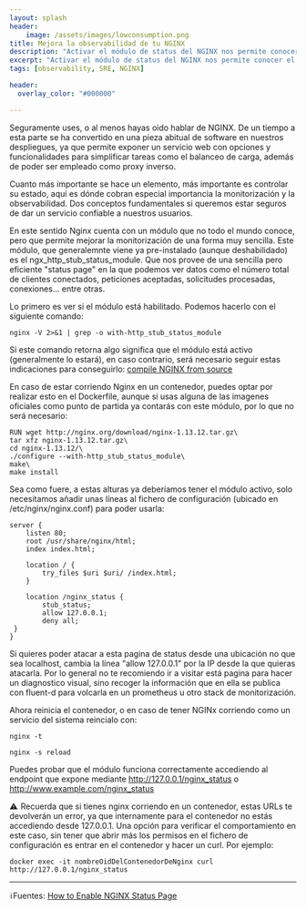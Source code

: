 ```yaml
---
layout: splash
header:
    image: /assets/images/lowconsumption.png
title: Mejora la observabilidad de tu NGINX
description: "Activar el módulo de status del NGINX nos permite conocer el estado del servicio de una forma sencilla. "
excerpt: "Activar el módulo de status del NGINX nos permite conocer el estado del servicio de una forma sencilla."
tags: [observability, SRE, NGINX]

header:
  overlay_color: "#000000"

---    
```


Seguramente uses, o al menos hayas oido hablar de NGINX. De un tiempo a esta parte se ha convertido en una pieza abitual de software en nuestros despliegues,
ya que permite exponer un servicio web con opciones y funcionalidades para simplificar tareas como el balanceo de carga, además de poder ser empleado como
proxy inverso.

Cuanto más importante se hace un elemento, más importante es controlar su estado, aquí es dónde cobran especial importancia la monitorización y la observabilidad.
Dos conceptos fundamentales si queremos estar seguros de dar un servicio confiable a nuestros usuarios.

En este sentido Nginx cuenta con un módulo que no todo el mundo conoce, pero que permite mejorar la monitorización de una forma muy sencilla. Este módulo,
que generalemnte viene ya pre-instalado (aunque deshabilidado) es el ngx_http_stub_status_module. Que nos provee de una sencilla pero eficiente "status page" en la que podemos ver datos como el número total de clientes conectados, peticiones aceptadas, solicitudes procesadas, conexiones... entre otras.

Lo primero es ver si el módulo está habilitado. Podemos hacerlo con el siguiente comando:

 ``` 
 nginx -V 2>&1 | grep -o with-http_stub_status_module
 ```

Si este comando retorna algo significa que el módulo está activo (generalmente lo estará), en caso contrario, será necesario seguir estas indicaciones para conseguirlo: [compile NGINX from source ](https://www.tecmint.com/install-nginx-in-centos-7/)

En caso de estar corriendo Nginx en un contenedor, puedes optar por realizar esto en el Dockerfile, aunque si usas alguna de las imagenes oficiales como punto de partida ya contarás con este módulo, por lo que no será necesario: 

```
RUN wget http://nginx.org/download/nginx-1.13.12.tar.gz\
tar xfz nginx-1.13.12.tar.gz\
cd nginx-1.13.12/\
./configure --with-http_stub_status_module\
make\
make install
```

Sea como fuere, a estas alturas ya deberíamos tener el módulo activo, solo necesitamos añadir unas líneas al fichero de configuración (ubicado en /etc/nginx/nginx.conf) para poder usarla:
```
server {
    listen 80;
    root /usr/share/nginx/html;
    index index.html;

    location / {
        try_files $uri $uri/ /index.html;
    }

    location /nginx_status {
        stub_status;
        allow 127.0.0.1;
        deny all;
 }
}
```
Si quieres poder atacar a esta pagina de status desde una ubicación no que sea localhost, cambia la línea "allow 127.0.0.1" por la IP desde la que quieras atacarla. Por lo general no te recomiendo ir a visitar está pagina para hacer un diagnostico visual, sino recoger la información que en ella se publica con fluent-d para volcarla en un prometheus u otro stack de monitorización.

Ahora reinicia el contenedor, o en caso de tener NGINx corriendo como un servicio del sistema reincialo con:

``` 
nginx -t
```

```
nginx -s reload 
```

Puedes probar que el módulo funciona correctamente accediendo al endpoint que expone mediante http://127.0.0.1/nginx_status o http://www.example.com/nginx_status

⚠️  Recuerda que si tienes nginx corriendo en un contenedor, estas URLs te devolverán un error, ya que internamente para el contenedor no estás accediendo desde 127.0.0.1. Una opción para verificar el comportamiento en este caso, sin tener que abrir más los permisos en el fichero de configuración es entrar en el contenedor y hacer un curl. Por ejemplo:

```
docker exec -it nombreOidDelContenedorDeNginx curl http://127.0.0.1/nginx_status
```

---

 ℹ️ Fuentes:
[How to Enable NGINX Status Page](https://www.tecmint.com/enable-nginx-status-page/)